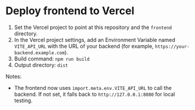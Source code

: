 # Deploy frontend to Vercel

1. Set the Vercel project to point at this repository and the `frontend` directory.
2. In the Vercel project settings, add an Environment Variable named `VITE_API_URL` with the URL of your backend (for example, `https://your-backend.example.com`).
3. Build command: `npm run build`
4. Output directory: `dist`

Notes:
- The frontend now uses `import.meta.env.VITE_API_URL` to call the backend. If not set, it falls back to `http://127.0.0.1:8080` for local testing.
